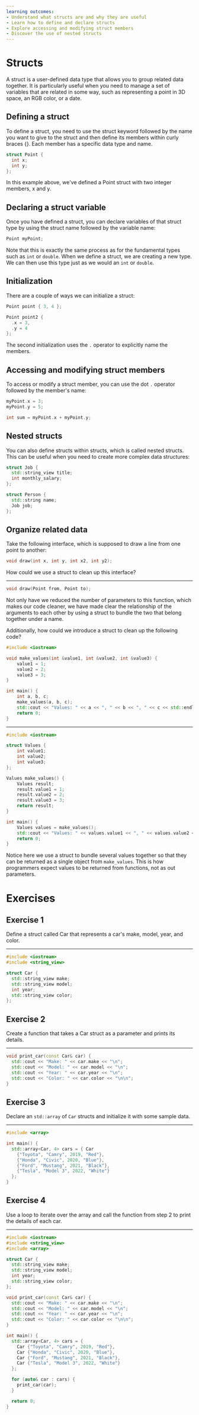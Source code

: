 ```yaml
---
learning outcomes:
- Understand what structs are and why they are useful
- Learn how to define and declare structs
- Explore accessing and modifying struct members
- Discover the use of nested structs
---
```


# Structs

A struct is a user-defined data type that allows you to group related data together. It is particularly useful when you need to manage a set of variables that are related in some way, such as representing a point in 3D space, an RGB color, or a date.

## Defining a struct
To define a struct, you need to use the struct keyword followed by the name you want to give to the struct and then define its members within curly braces {}. Each member has a specific data type and name.

```cpp
struct Point {
  int x;
  int y;
};
```

In this example above, we've defined a Point struct with two integer members, x and y.

## Declaring a struct variable
Once you have defined a struct, you can declare variables of that struct type by using the struct name followed by the variable name:

```cpp
Point myPoint;
```

Note that this is exactly the same process as for the fundamental types such as `int` or `double`. When we define a struct, we are creating a new type. We can then use this type just as we would an `int` or `double`.

## Initialization
There are a couple of ways we can initialize a struct:

```cpp
Point point { 3, 4 };

Point point2 {
  .x = 3,
  .y = 4
};
```

The second initialization uses the `.` operator to explicitly name the members.

## Accessing and modifying struct members
To access or modify a struct member, you can use the dot `.` operator followed by the member's name:

```cpp
myPoint.x = 3;
myPoint.y = 5;

int sum = myPoint.x + myPoint.y;
```

## Nested structs
You can also define structs within structs, which is called nested structs. This can be useful when you need to create more complex data structures:

```cpp
struct Job {
  std::string_view title;
  int monthly_salary;
};

struct Person {
  std::string name;
  Job job;
};
```

## Organize related data

Take the following interface, which is supposed to draw a line from one point to another:

```cpp
void draw(int x, int y, int x2, int y2);
```

How could we use a struct to clean up this interface?

---

```cpp
void draw(Point from, Point to);
```

Not only have we reduced the number of parameters to this function, which makes our code cleaner, we have made clear the relationship of the arguments to each other by using a struct to bundle the two that belong together under a name.

Additionally, how could we introduce a struct to clean up the following code?

```cpp
#include <iostream>

void make_values(int &value1, int &value2, int &value3) {
    value1 = 1;
    value2 = 2;
    value3 = 3;
}

int main() {
    int a, b, c;
    make_values(a, b, c);
    std::cout << "Values: " << a << ", " << b << ", " << c << std::endl;
    return 0;
}
```

---

```cpp
#include <iostream>

struct Values {
    int value1;
    int value2;
    int value3;
};

Values make_values() {
    Values result;
    result.value1 = 1;
    result.value2 = 2;
    result.value3 = 3;
    return result;
}

int main() {
    Values values = make_values();
    std::cout << "Values: " << values.value1 << ", " << values.value2 << ", " << values.value3 << std::endl;
    return 0;
}
```

Notice here we use a struct to bundle several values together so that they can be returned as a single object from `make_values`. This is how programmers expect values to be returned from functions, not as out parameters.

# Exercises

## Exercise 1
Define a struct called Car that represents a car's make, model, year, and color.

---

```cpp
#include <iostream>
#include <string_view>

struct Car {
  std::string_view make;
  std::string_view model;
  int year;
  std::string_view color;
};
```

## Exercise 2
Create a function that takes a Car struct as a parameter and prints its details.

---

```cpp
void print_car(const Car& car) {
  std::cout << "Make: " << car.make << "\n";
  std::cout << "Model: " << car.model << "\n";
  std::cout << "Year: " << car.year << "\n";
  std::cout << "Color: " << car.color << "\n\n";
}
```

## Exercise 3
Declare an `std::array` of `Car` structs and initialize it with some sample data.

---

```cpp
#include <array>

int main() {
  std::array<Car, 4> cars = { Car
    {"Toyota", "Camry", 2019, "Red"},
    {"Honda", "Civic", 2020, "Blue"},
    {"Ford", "Mustang", 2021, "Black"},
    {"Tesla", "Model 3", 2022, "White"}
  };
}
```

## Exercise 4
Use a loop to iterate over the array and call the function from step 2 to print the details of each car.

---

```cpp
#include <iostream>
#include <string_view>
#include <array>

struct Car {
  std::string_view make;
  std::string_view model;
  int year;
  std::string_view color;
};

void print_car(const Car& car) {
  std::cout << "Make: " << car.make << "\n";
  std::cout << "Model: " << car.model << "\n";
  std::cout << "Year: " << car.year << "\n";
  std::cout << "Color: " << car.color << "\n\n";
}

int main() {
  std::array<Car, 4> cars = {
    Car {"Toyota", "Camry", 2019, "Red"},
    Car {"Honda", "Civic", 2020, "Blue"},
    Car {"Ford", "Mustang", 2021, "Black"},
    Car {"Tesla", "Model 3", 2022, "White"}
  };

  for (auto& car : cars) {
    print_car(car);
  }

  return 0;
}
```